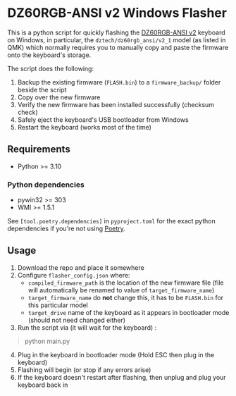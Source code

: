 # DZ60RGB-ANSI v2 Windows  Flasher
This is a python script for quickly flashing the [DZ60RGB-ANSI v2](https://kbdfans.com/products/dz60rgb-ansi-mechanical-keyboard-pcb) keyboard on Windows, in particular, the 
`dztech/dz60rgb_ansi/v2_1` model (as listed in QMK) which normally requires you to manually copy and paste the firmware onto the keyboard's storage.

The script does the following:
1. Backup the existing firmware (`FLASH.bin`) to a `firmware_backup/` folder beside the script
2. Copy over the new firmware
3. Verify the new firmware has been installed successfully (checksum check)
4. Safely eject the keyboard's USB bootloader from Windows
5. Restart the keyboard (works most of the time)

## Requirements

* Python >= 3.10

### Python dependencies
* pywin32 >= 303
* WMI >= 1.5.1

See `[tool.poetry.dependencies]` in `pyproject.toml` for the exact python dependencies if you're not using [Poetry](https://python-poetry.org/).

## Usage
1. Download the repo and place it somewhere
2. Configure `flasher_config.json` where:
   * `compiled_firmware_path` is the location of the new firmware file (file will automatically be renamed to value of `target_firmware_name`)
   * `target_firmware_name` do **not** change this, it has to be  `FLASH.bin` for this particular model
   * `target_drive` name of the  keyboard as it appears in bootloader mode (should not need changed either)
3. Run the script via (it will wait for the keyboard) :
> python main.py

4. Plug in the keyboard in bootloader mode (Hold ESC then plug in the keyboard)
5. Flashing will begin (or stop if any errors arise)
6. If the keyboard doesn't restart after flashing, then unplug and plug your keyboard back in